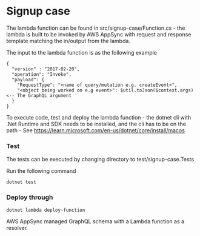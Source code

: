 # Signup case

The lambda function can be found in src/signup-case/Function.cs - the lambda is built to be invoked by AWS AppSync with request and response template matching the in/output from the lambda.

The input to the lambda function is as the following example

```
{
  "version" : "2017-02-28",
  "operation": "Invoke",
  "payload": {
    "RequestType": "<name of query/mutation e.g. createEvent>",
    "<object being worked on e.g event>": $util.toJson($context.args) <-- The GraphQL argument
  }
}
```

To execute code, test and deploy the lambda function - the dotnet cli with .Net Runtime and SDK needs to be installed, and the cli has to be on the path - See https://learn.microsoft.com/en-us/dotnet/core/install/macos

### Test

The tests can be executed by changing directory to test/signup-case.Tests

Run the following command

```
dotnet test
```

### Deploy through 
```
dotnet lambda deploy-function
```

AWS AppSync managed GraphQL schema with a Lambda function as a resolver.
